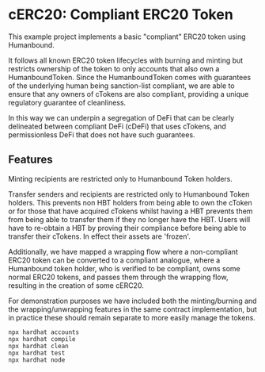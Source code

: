 # cERC20: Compliant ERC20 Token

This example project implements a basic "compliant" ERC20 token using Humanbound.

It follows all known ERC20 token lifecycles with burning and minting but restricts ownership of the token to only accounts that also own a HumanboundToken. Since the HumanboundToken comes with guarantees of the underlying human being sanction-list compliant, we are able to ensure that any owners of cTokens are also compliant, providing a unique regulatory guarantee of cleanliness.

In this way we can underpin a segregation of DeFi that can be clearly delineated between compliant DeFi (cDeFi) that uses cTokens, and permissionless DeFi that does not have such guarantees.

## Features

Minting recipients are restricted only to Humanbound Token holders.

Transfer senders and recipients are restricted only to Humanbound Token holders. This prevents non HBT holders from being able to own the cToken or for those that have acquired cTokens whilst having a HBT prevents them from being able to transfer them if they no longer have the HBT. Users will have to re-obtain a HBT by proving their compliance before being able to transfer their cTokens. In effect their assets are 'frozen'.

Additionally, we have mapped a wrapping flow where a non-compliant ERC20 token can be converted to a compliant analogue, where a Humanbound token holder, who is verified to be compliant, owns some normal ERC20 tokens, and passes them through the wrapping flow, resulting in the creation of some cERC20.

For demonstration purposes we have included both the minting/burning and the wrapping/unwrapping features in the same contract implementation, but in practice these should remain separate to more easily manage the tokens.

```shell
npx hardhat accounts
npx hardhat compile
npx hardhat clean
npx hardhat test
npx hardhat node
```
